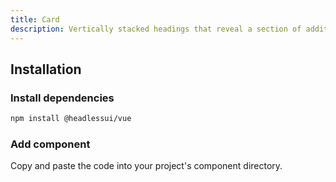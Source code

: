 ```yaml
---
title: Card
description: Vertically stacked headings that reveal a section of additional content.
---
```


<ComponentPreview name="Accordion" />

## Installation

<Steps>

### Install dependencies

```bash
npm install @headlessui/vue
```

### Add component

Copy and paste the code into your project's component directory.

<ComponentCode name="Accordion" type="ui" />

</Steps>
